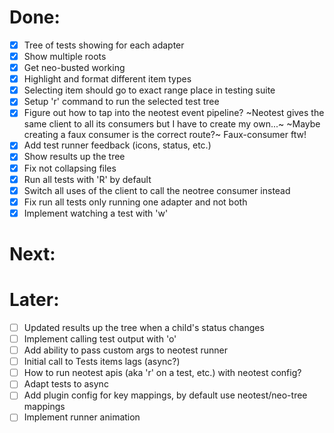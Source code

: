 # Done:
- [x] Tree of tests showing for each adapter
- [x] Show multiple roots
- [x] Get neo-busted working
- [x] Highlight and format different item types
- [x] Selecting item should go to exact range place in testing suite
- [x] Setup 'r' command to run the selected test tree
- [x] Figure out how to tap into the neotest event pipeline?
    ~Neotest gives the same client to all its consumers but I have to create my own...~
    ~Maybe creating a faux consumer is the correct route?~ Faux-consumer ftw!
- [x] Add test runner feedback (icons, status, etc.) 
- [x] Show results up the tree
- [x] Fix not collapsing files
- [x] Run all tests with 'R' by default
- [x] Switch all uses of the client to call the neotree consumer instead
- [x] Fix run all tests only running one adapter and not both
- [x] Implement watching a test with 'w'

# Next:


# Later:

- [ ] Updated results up the tree when a child's status changes
- [ ] Implement calling test output with 'o'
- [ ] Add ability to pass custom args to neotest runner
- [ ] Initial call to Tests items lags (async?)
- [ ] How to run neotest apis (aka 'r' on a test, etc.) with neotest config?
- [ ] Adapt tests to async 
- [ ] Add plugin config for key mappings, by default use neotest/neo-tree mappings
- [ ] Implement runner animation
